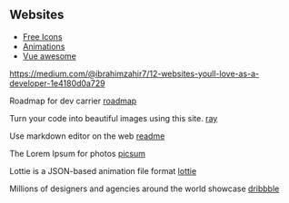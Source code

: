 ## Websites

* [Free Icons](https://iconstore.co/)
* [Animations](https://limichange.github.io/my-animation-list/)
* [Vue awesome](hhttps://github.com/vuejs/awesome-vue)

https://medium.com/@ibrahimzahir7/12-websites-youll-love-as-a-developer-1e4180d0a729

Roadmap for dev carrier
[roadmap](https://roadmap.sh/)

Turn your code into beautiful images using this site. 
[ray](https://www.ray.so/)

Use markdown editor on the web
[readme](https://readme.so/editor)

The Lorem Ipsum for photos
[picsum](https://picsum.photos/)

Lottie is a JSON-based animation file format
[lottie](https://lottiefiles.com/)

Millions of designers and agencies around the world showcase
[dribbble](https://dribbble.com/)
